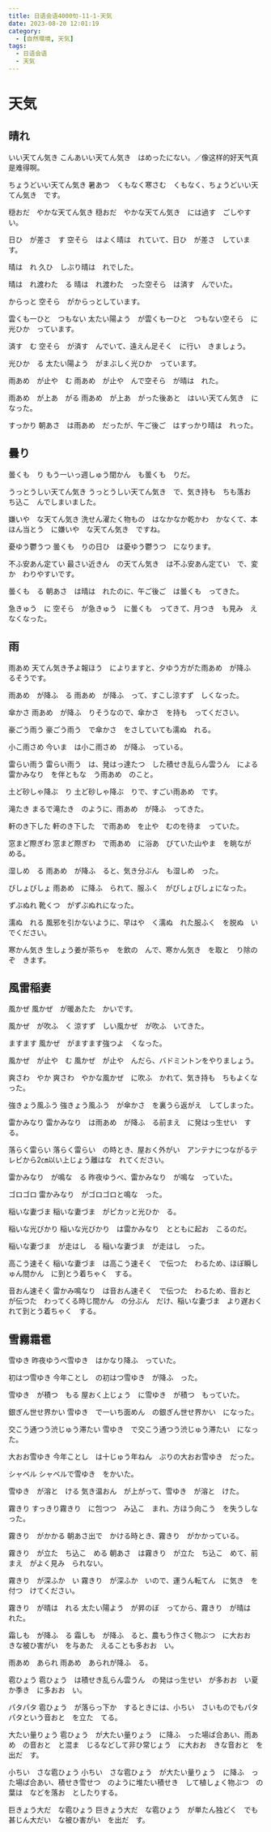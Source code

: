 ```yaml
---
title: 日语会语4000句-11-1-天気
date: 2023-08-20 12:01:19
category:
  - [自然環境, 天気]
tags:
  - 日语会语
  - 天気
---
```


# 天気

## 晴れ

いい天てん気き
こんあいい天てん気き　はめったにない。／像这样的好天气真是难得啊。

ちょうどいい天てん気き
暑あつ　くもなく寒さむ　くもなく、ちょうどいい天てん気き　です。

穏おだ　やかな天てん気き
穏おだ　やかな天てん気き　には過す　ごしやすい。

日ひ　が差さ　す
空そら　はよく晴は　れていて、日ひ　が差さ　しています。

晴は　れ
久ひ　しぶり晴は　れでした。

晴は　れ渡わた　る
晴は　れ渡わた　った空そら　は済す　んでいた。

からっと
空そら　がからっとしています。

雲くも一ひと　つもない
太たい陽よう　が雲くも一ひと　つもない空そら　に光ひか　っています。

済す　む
空そら　が済す　んでいて、遠えん足そく　に行い　きましょう。

光ひか　る
太たい陽よう　がまぶしく光ひか　っています。

雨あめ　が止や　む
雨あめ　が止や　んで空そら　が晴は　れた。

雨あめ　が上あ　がる
雨あめ　が上あ　がった後あと　はいい天てん気き　になった。

すっかり
朝あさ　は雨あめ　だったが、午ご後ご　はすっかり晴は　れった。

## 曇り

曇くも　り
もう一いっ週しゅう間かん　も曇くも　りだ。

うっとうしい天てん気き
うっとうしい天てん気き　で、気き持も　ちも落お　ち込こ　んでしまいました。

嫌いや　な天てん気き
洗せん濯たく物もの　はなかなか乾かわ　かなくて、本ほん当とう　に嫌いや　な天てん気き　ですね。

憂ゆう鬱うつ
曇くも　りの日ひ　は憂ゆう鬱うつ　になります。

不ふ安あん定てい
最さい近きん　の天てん気き　は不ふ安あん定てい　で、変か　わりやすいです。

曇くも　る
朝あさ　は晴は　れたのに、午ご後ご　は曇くも　ってきた。

急きゅう　に
空そら　が急きゅう　に曇くも　ってきて、月つき　も見み　えなくなった。

## 雨

雨あめ
天てん気き予よ報ほう　によりますと、夕ゆう方がた雨あめ　が降ふ　るそうです。

雨あめ　が降ふ　る
雨あめ　が降ふ　って、すこし涼すず　しくなった。

傘かさ
雨あめ　が降ふ　りそうなので、傘かさ　を持も　ってください。

豪ごう雨う
豪ごう雨う　で傘かさ　をさしていても濡ぬ　れる。

小こ雨さめ
今いま　は小こ雨さめ　が降ふ　っている。

雷らい雨う
雷らい雨う　は、発はっ達たつ　した積せき乱らん雲うん　による雷かみなり　を伴ともな　う雨あめ　のこと。

土ど砂しゃ降ぶ　り
土ど砂しゃ降ぶ　りで、すごい雨あめ　です。

滝たき
まるで滝たき　のように、雨あめ　が降ふ　ってきた。

軒のき下した
軒のき下した　で雨あめ　を止や　むのを待ま　っていた。

窓まど際ぎわ
窓まど際ぎわ　で雨あめ　に浴あ　びていた山やま　を眺なが　める。

湿しめ　る
雨あめ　が降ふ　ると、気き分ぶん　も湿しめ　った。

びしょびしょ
雨あめ　に降ふ　られて、服ふく　がびしょびしょになった。

ずぶぬれ
靴くつ　がずぶぬれになった。

濡ぬ　れる
風邪を引かないように、早はや　く濡ぬ　れた服ふく　を脱ぬ　いでください。

寒かん気き
生しょう姜が茶ちゃ　を飲の　んで、寒かん気き　を取と　り除のぞ　きます。

## 風雷稲妻

風かぜ
風かぜ　が暖あたた　かいです。

風かぜ　が吹ふ　く
涼すず　しい風かぜ　が吹ふ　いてきた。

ますます
風かぜ　がますます強つよ　くなった。

風かぜ　が止や　む
風かぜ　が止や　んだら、バドミントンをやりましょう。

爽さわ　やか
爽さわ　やかな風かぜ　に吹ふ　かれて、気き持も　ちもよくなった。

強きょう風ふう
強きょう風ふう　が傘かさ　を裏うら返がえ　してしまった。

雷かみなり
雷かみなり　は雨あめ　が降ふ　る前まえ　に発はっ生せい　する。

落らく雷らい
落らく雷らい　の時とき、屋おく外がい　アンテナにつながるテレビから2㎝以い上じょう離はな　れてください。

雷かみなり　が鳴な　る
昨夜ゆうべ、雷かみなり　が鳴な　っていた。

ゴロゴロ
雷かみなり　がゴロゴロと鳴な　った。

稲いな妻づま
稲いな妻づま　がピカッと光ひか　る。

稲いな光びかり
稲いな光びかり　は雷かみなり　とともに起お　こるのだ。

稲いな妻づま　が走はし　る
稲いな妻づま　が走はし　った。

高こう速そく
稲いな妻づま　は高こう速そく　で伝つた　わるため、ほぼ瞬しゅん間かん　に到とう着ちゃく　する。

音おん速そく
雷かみ鳴なり　は音おん速そく　で伝つた　わるため、音おと　が伝つた　わってくる時じ間かん　の分ぶん　だけ、稲いな妻づま　より遅おく　れて到とう着ちゃく　する。

## 雪霧霜雹

雪ゆき
昨夜ゆうべ雪ゆき　はかなり降ふ　っていた。

初はつ雪ゆき
今年ことし　の初はつ雪ゆき　が降ふ　った。

雪ゆき　が積つ　もる
屋おく上じょう　に雪ゆき　が積つ　もっていた。

銀ぎん世せ界かい
雪ゆき　で一いち面めん　の銀ぎん世せ界かい　になった。

交こう通つう渋じゅう滞たい
雪ゆき　で交こう通つう渋じゅう滞たい　になった。

大おお雪ゆき
今年ことし　は十じゅう年ねん　ぶりの大おお雪ゆき　だった。

シャベル
シャベルで雪ゆき　をかいた。

雪ゆき　が溶と　ける
気き温おん　が上がって、雪ゆき　が溶と　けた。

霧きり
すっきり霧きり　に包つつ　み込こ　まれ、方ほう向こう　を失うしな　った。

霧きり　がかかる
朝あさ出で　かける時とき、霧きり　がかかっている。

霧きり　が立た　ち込こ　める
朝あさ　は霧きり　が立た　ち込こ　めて、前まえ　がよく見み　られない。

霧きり　が深ふか　い
霧きり　が深ふか　いので、運うん転てん　に気き　を付つ　けてください。

霧きり　が晴は　れる
太たい陽よう　が昇のぼ　ってから、霧きり　が晴は　れた。

霜しも　が降ふ　る
霜しも　が降ふ　ると、農もう作さく物ぶつ　に大おお　きな被ひ害がい　を与あた　えることも多おお　い。

雨あめ　あられ
雨あめ　あられが降ふ　る。

雹ひょう
雹ひょう　は積せき乱らん雲うん　の発はっ生せい　が多おお　い夏か季き　に多おお　い。

パタパタ
雹ひょう　が落らっ下か　するときには、小ちい　さいものでもパタパタという音おと　を立た　てる。

大たい量りょう
雹ひょう　が大たい量りょう　に降ふ　った場ば合あい、雨あめ　の音おと　と混ま　じるなどして非ひ常じょう　に大おお　きな音おと　を出だ　す。

小ちい　さな雹ひょう
小ちい　さな雹ひょう　が大たい量りょう　に降ふ　った場ば合あい、積せき雪せつ　のように堆たい積せき　して植しょく物ぶつ　の葉は　などを落お　としたりする。

巨きょう大だ　な雹ひょう
巨きょう大だ　な雹ひょう　が単たん独どく　でも甚じん大だい　な被ひ害がい　を出だ　す。
